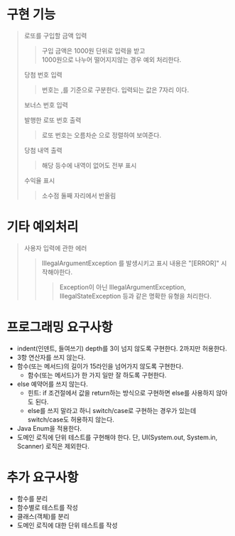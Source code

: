 # 구현 기능
>로또를 구입할 금액 입력
>>구입 금액은 1000원 단위로 입력을 받고  
  1000원으로 나누어 떨어지지않는 경우 예외 처리한다.
> 
>당첨 번호 입력
>>번호는 ,를 기준으로 구분한다.
> 입력되는 값은 7자리 이다.
> 
>보너스 번호 입력
> 
>발행한 로또 번호 출력
>>로또 번호는 오름차순 으로 정렬하여 보여준다.
> 
>당첨 내역 출력
>>해당 등수에 내역이 없어도 전부 표시
> 
>수익율 표시
>>소수점 둘째 자리에서 반올림 

# 기타 예외처리
>사용자 입력에 관한 에러
>> IllegalArgumentException 를 발생시키고 표시 내용은 "[ERROR]" 시작해야한다.
>>>Exception이 아닌 IllegalArgumentException, IllegalStateException 등과 같은 명확한 유형을 처리한다.
 
# 프로그래밍 요구사항
* indent(인덴트, 들여쓰기) depth를 3이 넘지 않도록 구현한다. 2까지만 허용한다.
* 3항 연산자를 쓰지 않는다.
* 함수(또는 메서드)의 길이가 15라인을 넘어가지 않도록 구현한다.
  * 함수(또는 메서드)가 한 가지 일만 잘 하도록 구현한다.
* else 예약어를 쓰지 않는다.
  * 힌트: if 조건절에서 값을 return하는 방식으로 구현하면 else를 사용하지 않아도 된다.
  * else를 쓰지 말라고 하니 switch/case로 구현하는 경우가 있는데 switch/case도 허용하지 않는다.
* Java Enum을 적용한다.
* 도메인 로직에 단위 테스트를 구현해야 한다. 단, UI(System.out, System.in, Scanner) 로직은 제외한다.

# 추가 요구사항
* 함수를 분리
* 함수별로 테스트를 작성
* 클래스(객체)를 분리
* 도메인 로직에 대한 단위 테스트를 작성
